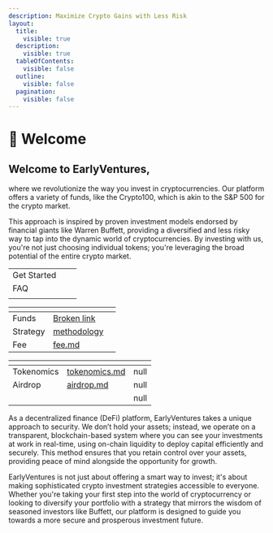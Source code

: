 ```yaml
---
description: Maximize Crypto Gains with Less Risk
layout:
  title:
    visible: true
  description:
    visible: true
  tableOfContents:
    visible: false
  outline:
    visible: false
  pagination:
    visible: false
---
```


# 👋 Welcome

## Welcome to EarlyVentures,&#x20;

where we revolutionize the way you invest in cryptocurrencies. Our platform offers a variety of funds, like the Crypto100, which is akin to the S\&P 500 for the crypto market.&#x20;

This approach is inspired by proven investment models endorsed by financial giants like Warren Buffett, providing a diversified and less risky way to tap into the dynamic world of cryptocurrencies. By investing with us, you're not just choosing individual tokens; you're leveraging the broad potential of the entire crypto market.



|             |   |   |
| ----------- | - | - |
| Get Started |   |   |
| FAQ         |   |   |
|             |   |   |



<table data-view="cards"><thead><tr><th></th><th data-type="content-ref"></th><th data-type="files"></th></tr></thead><tbody><tr><td>Funds</td><td><a href="broken-reference">Broken link</a></td><td></td></tr><tr><td>Strategy</td><td><a href="funds/methodology/">methodology</a></td><td></td></tr><tr><td>Fee</td><td><a href="funds/fee.md">fee.md</a></td><td></td></tr></tbody></table>

<table data-view="cards"><thead><tr><th></th><th data-type="content-ref"></th><th data-type="rating" data-max="5"></th></tr></thead><tbody><tr><td>Tokenomics</td><td><a href="tokens/tokenomics.md">tokenomics.md</a></td><td>null</td></tr><tr><td>Airdrop</td><td><a href="tokens/airdrop.md">airdrop.md</a></td><td>null</td></tr><tr><td></td><td></td><td>null</td></tr></tbody></table>

As a decentralized finance (DeFi) platform, EarlyVentures takes a unique approach to security. We don’t hold your assets; instead, we operate on a transparent, blockchain-based system where you can see your investments at work in real-time, using on-chain liquidity to deploy capital efficiently and securely. This method ensures that you retain control over your assets, providing peace of mind alongside the opportunity for growth.

EarlyVentures is not just about offering a smart way to invest; it's about making sophisticated crypto investment strategies accessible to everyone. Whether you're taking your first step into the world of cryptocurrency or looking to diversify your portfolio with a strategy that mirrors the wisdom of seasoned investors like Buffett, our platform is designed to guide you towards a more secure and prosperous investment future.



